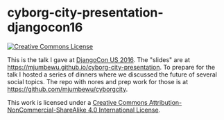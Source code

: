 # cyborg-city-presentation-djangocon16

<a rel="license" href="http://creativecommons.org/licenses/by-nc-sa/4.0/"><img alt="Creative Commons License" style="border-width:0" src="https://i.creativecommons.org/l/by-nc-sa/4.0/88x31.png" /></a><br />

This is the talk I gave at [DjangoCon US 2016](https://2016.djangocon.us/schedule/presentation/54/). The "slides" are at https://mjumbewu.github.io/cyborg-city-presentation. To prepare for the talk I hosted a series of dinners where we discussed the future of several social topics. The repo with nores and prep work for those is at https://github.com/mjumbewu/cyborgcity.

This work is licensed under a <a rel="license" href="http://creativecommons.org/licenses/by-nc-sa/4.0/">Creative Commons Attribution-NonCommercial-ShareAlike 4.0 International License</a>.
